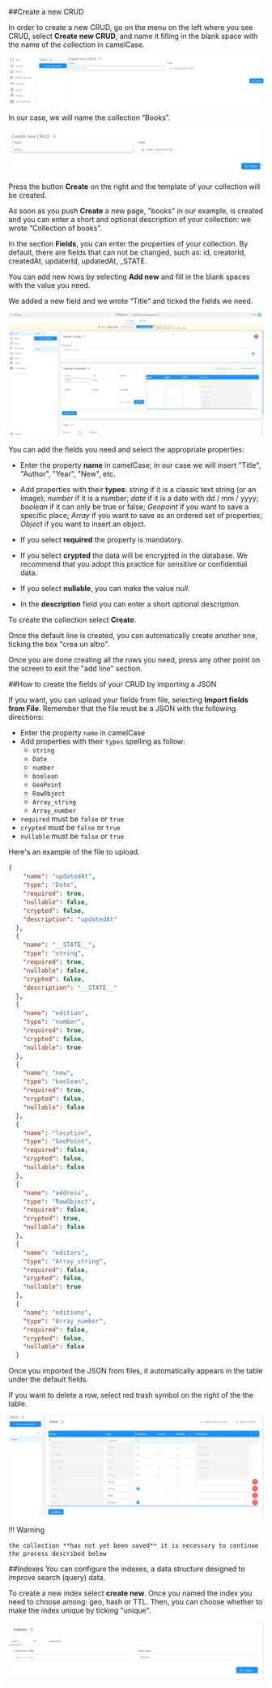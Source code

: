 ##Create a new CRUD

In order to create a new CRUD, go on the menu on the left where you see CRUD, select **Create new CRUD**, and name it filling in the blank space with the name of the collection in camelCase.

![Crea-collezione](img/crea-crud.png)

In our case, we will name the collection “Books”.


![Crea-collezione-riga-titolo](img/books.png)

Press the button **Create** on the right and the template of your collection will be created.


As soon as you push **Create** a new page, "books" in our example, is created and you can enter a short and optional description of your collection: we wrote “Collection of books”.


In the section **Fields**, you can enter the properties of your collection. 
By default, there are fields that can not be changed, such as: id, creatorId, createdAt, updaterId, updatedAt, _STATE.

You can add new rows by selecting **Add new** and fill in the blank spaces with the value you need. 

We added a new field and we wrote “Title” and ticked the fields we need.


![Crea-collezione-riga-titolo](img/crud-add-line.png)


You can add the fields you need and select the appropriate properties:

* Enter the property **name** in camelCase; in our case we will insert "Title", "Author", "Year", "New", etc.

* Add properties with their **types**: *string* if it is a classic text string (or an image); *number* if it is a number; *date* if it is a date with dd / mm / yyyy; *boolean* if it can only be true or false; *Geopoint* if you want to save a specific place; *Array* if you want to save as an ordered set of properties; *Object* if you want to insert an object.

* If you select **required** the property is mandatory.

* If you select **crypted** the data will be encrypted in the database. We recommend that you adopt this practice for sensitive or confidential data.

* If you select **nullable**, you can make the value *null*.

* In the **description** field you can enter a short optional description.

To create the collection select **Create**.

Once the default line is created, you can automatically create another one, ticking the box "crea un altro".

Once you are done creating all the rows you need, press any other point on the screen to exit the "add line" section.


##How to create the fields of your CRUD by importing a JSON

If you want, you can upload your fields from file, selecting **Import fields from File**. 
Remember that the file must be a JSON with the following directions: 


* Enter the property `name` in camelCase
* Add properties with their `types` spelling as follow:
    * `string`
    * `Date`
    * `number`
    * `boolean`
    * `GeoPoint`
    * `RawObject`
    * `Array_string`
    * `Array_number`
* `required` must be `false` or `true`
* `crypted` must be `false` or `true`
* `nullable` must be `false` or `true`

Here's an example of the file to upload.

```json
{
    "name": "updatedAt",
    "type": "Date",
    "required": true,
    "nullable": false,
    "crypted": false,
    "description": "updatedAt"
  },
  {
    "name": "__STATE__",
    "type": "string",
    "required": true,
    "nullable": false,
    "crypted": false,
    "description": "__STATE__"
  },
  {
    "name": "edition",
    "type": "number",
    "required": true,
    "crypted": false,
    "nullable": true
  },
  {
    "name": "new",
    "type": "boolean",
    "required": true,
    "crypted": false,
    "nullable": false
  },
  {
    "name": "location",
    "type": "GeoPoint",
    "required": false,
    "crypted": false,
    "nullable": false
  },
  {
    "name": "address",
    "type": "RawObject",
    "required": false,
    "crypted": true,
    "nullable": false
  },
  {
    "name": "editors",
    "type": "Array_string",
    "required": false,
    "crypted": false,
    "nullable": true
  },
  {
    "name": "editions",
    "type": "Array_number",
    "required": false,
    "crypted": false,
    "nullable": false
  }
```


Once you imported the JSON from files, it automatically appears in the table under the default fields.


If you want to delete a row, select red trash symbol on the right of the the table.

![tabella_prop](img/tabella-cestino.png)



!!! Warning

    the collection **has not yet been saved** it is necessary to continue the process described below



##Indexes
You can configure the indexes, a data structure designed to improve search (query) data.

To create a new index select **create new**.
Once you named the index you need to choose among: geo, hash or TTL. Then, you can choose whether to make the index unique by ticking "unique".

![Indice](img/indexes.png)
